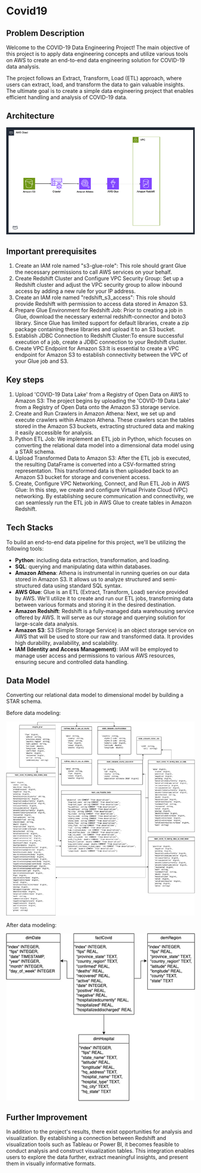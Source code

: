 # Covid19
## Problem Description

Welcome to the COVID-19 Data Engineering Project! The main objective of this project is to apply data engineering concepts and utilize various tools on AWS to create an end-to-end data engineering solution for COVID-19 data analysis.

The project follows an Extract, Transform, Load (ETL) approach, where users can extract, load, and transform the data to gain valuable insights. The ultimate goal is to create a simple data engineering project that enables efficient handling and analysis of COVID-19 data.

## Architecture

![Example Image](https://github.com/umidmirzaev/Covid19/blob/main/images/Architecture.png?raw=true)

## Important prerequisites

1. Create an IAM role named "s3-glue-role": This role should grant Glue the necessary permissions to call AWS services on your behalf.
2. Create Redshift Cluster and Configure VPC Security Group: Set up a Redshift cluster and adjust the VPC security group to allow inbound access by adding a new rule for your IP address.
3. Create an IAM role named "redshift_s3_access": This role should provide Redshift with permission to access data stored in Amazon S3.
4. Prepare Glue Environment for Redshift Job: Prior to creating a job in Glue, download the necessary external redshift-connector and boto3 library. Since Glue has limited support for default libraries, create a zip package containing these libraries and upload it to an S3 bucket.
5. Establish JDBC Connection to Redshift Cluster:To ensure successful execution of a job, create a JDBC connection to your Redshift cluster.
6. Create VPC Endpoint for Amazon S3:It is essential to create a VPC endpoint for Amazon S3 to establish connectivity between the VPC of your Glue job and S3.

## Key steps

1. Upload 'COVID-19 Data Lake' from a Registry of Open Data on AWS to Amazon S3: The project begins by uploading the 'COVID-19 Data Lake' from a Registry of Open Data onto the Amazon S3 storage service. 
2. Create and Run Crawlers in Amazon Athena: Next, we set up and execute crawlers within Amazon Athena. These crawlers scan the tables stored in the Amazon S3 buckets, extracting structured data and making it easily accessible for analysis.
3. Python ETL Job: We implement an ETL job in Python, which focuses on converting the relational data model into a dimensional data model using a STAR schema. 
4. Upload Transformed Data to Amazon S3: After the ETL job is executed, the resulting DataFrame is converted into a CSV-formatted string representation. This transformed data is then uploaded back to an Amazon S3 bucket for storage and convenient access.
5. Create, Configure VPC Networking, Connect, and Run ETL Job in AWS Glue: In this step, we create and configure Virtual Private Cloud (VPC) networking. By establishing secure communication and connectivity, we can seamlessly run the ETL job in AWS Glue to create tables in Amazon Redshift. 

## Tech Stacks

To build an end-to-end data pipeline for this project, we'll be utilizing the following tools:

- **Python**: including data extraction, transformation, and loading.
- **SQL**: querying and manipulating data within databases.
- **Amazon Athena**: Athena is instrumental in running queries on our data stored in Amazon S3. It allows us to analyze structured and semi-structured data using standard SQL syntax.
- **AWS Glue**: Glue is an ETL (Extract, Transform, Load) service provided by AWS. We'll utilize it to create and run our ETL jobs, transforming data between various formats and storing it in the desired destination.
- **Amazon Redshift**: Redshift is a fully-managed data warehousing service offered by AWS. It will serve as our storage and querying solution for large-scale data analysis.
- **Amazon S3**: S3 (Simple Storage Service) is an object storage service on AWS that will be used to store our raw and transformed data. It provides high durability, availability, and scalability.
- **IAM (Identity and Access Management)**: IAM will be employed to manage user access and permissions to various AWS resources, ensuring secure and controlled data handling.

## Data Model

Converting our relational data model to dimensional model by building a STAR schema.

Before data modeling:

![Example Image](https://github.com/umidmirzaev/Covid19/blob/main/images/before.jpg?raw=true)

After data modeling:

![Example Image](https://github.com/umidmirzaev/Covid19/blob/main/images/after.jpg?raw=true)


## Further Improvement

In addition to the project's results, there exist opportunities for analysis and visualization. By establishing a connection between Redshift and visualization tools such as Tableau or Power BI, it becomes feasible to conduct analysis and construct visualization tables. This integration enables users to explore the data further, extract meaningful insights, and present them in visually informative formats.



